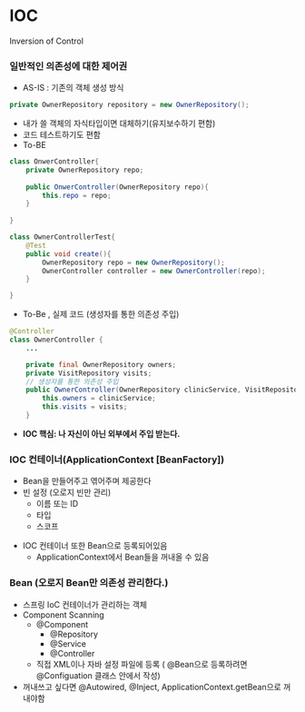 # IOC 

Inversion of Control 



### 일반적인 의존성에 대한 제어권

- AS-IS : 기존의 객체 생성 방식

```java
private OwnerRepository repository = new OwnerRepository();
```



- 내가 쓸 객체의 자식타입이면 대체하기(유지보수하기 편함)
- 코드 테스트하기도 편함
- To-BE

```java
class OnwerController{
	private OwnerRepository repo;
	
	public OnwerController(OwnerRepository repo){
		this.repo = repo;
	}
	
}

class OwnerControllerTest{
	@Test
	public void create(){
		OwnerRepository repo = new OwnerRepository();
		OwnerController controller = new OwnerController(repo);
	}

}
```

- To-Be , 실제 코드 (생성자를 통한 의존성 주입)

```java
@Controller
class OwnerController {
	...

	private final OwnerRepository owners;
	private VisitRepository visits;
	// 생성자를 통한 의존성 주입
	public OwnerController(OwnerRepository clinicService, VisitRepository visits) {
		this.owners = clinicService;
		this.visits = visits;
	}
```

- **IOC 핵심: 나 자신이 아닌 외부에서 주입 받는다.**



### IOC 컨테이너(ApplicationContext [BeanFactory])

- Bean을 만들어주고 엮어주며 제공한다 
- 빈 설정 (오로지 빈만 관리)
  - 이름 또는 ID
  - 타입
  - 스코프

* IOC 컨테이너 또한 Bean으로 등록되어있음
  * ApplicationContext에서 Bean들을 꺼내올 수 있음



### Bean (오로지 Bean만 의존성 관리한다.)

- 스프링 IoC 컨테이너가 관리하는 객체
- Component Scanning
  - @Component
    - @Repository
    - @Service
    - @Controller
  - 직접 XML이나 자바 설정 파일에 등록 ( @Bean으로 등록하려면 @Configuation 클래스 안에서 작성)
- 꺼내쓰고 싶다면 @Autowired, @Inject, ApplicationContext.getBean으로 꺼내야함